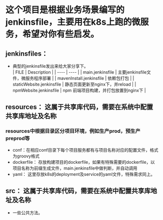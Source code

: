 这个项目是根据业务场景编写的jenkinsfile，主要用在k8s上跑的微服务，希望对你有些启发。
===================================================================================

## jenkinsfiles： 
+ 典型的jenkinsfile发出来给大家分享下。   
|  FILE   | Description  |
|  ----  | ----  |
| main.jenkinsfile  | 主要jenkinsfile文件，微服务程序部署 |
| mavenInstall.jenkinsfile  | 依赖包打包 |
| staticWebsite.jenkinsfile  | 静态页面更新至nginx下，并reload |
| npmWebsite.jenkinsfile  | npm 前端项目构建，并打包放置到nginx下 |

## resources：  这属于共享库代码，需要在系统中配置共享库地址及名称
### resources中根据目录区分项目环境，例如生产prod，预生产preprod等
+ conf：在相应conf目录下每个项目服务都有与项目名称对应的配置文件，格式为groovy格式
+ dockerfile： 存放构建项目的dockerfile，如果有特殊需要的dockerfile，以项目名称为前缀生成文件，main.jenkinsfile中做判断，并自动调用
+ yaml： 这里存放k8s的deployment及service的yaml文件，特殊需求同上。

## src： 这属于共享库代码，需要在系统中配置共享库地址及名称
+ 一些公共方法。
